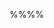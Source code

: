 <tip-box>
  <include src="outcomes.md" />
</tip-box>

%%**<include src="../../path.md" inline />**%%

<include src="text.md#title" />

<div id="main">

<include src="text.md#body" />
<include src="text.md#extras" />

</div>
